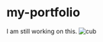 # my-portfolio
I am still working on this.
![cub](https://github.com/mauritio27/my-portfolio/assets/110247529/4ba2449b-dc80-40e5-a261-029a6d48d129)
